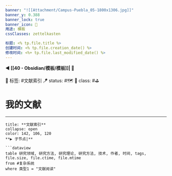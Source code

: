 ```yaml
---
banner: "![[Attachment/Campus-Puebla_05-1800x1306.jpg]]"
banner_y: 0.388
banner_lock: true
banner_icon: 📑
用途: 模板
cssClasses: zettelkasten

标题: <% tp.file.title %>
创建时间: <% tp.file.creation_date() %>
修改时间: <%+ tp.file.last_modified_date() %>
---
```


**◀️ [[40 - Obsidian/模板/模板]]| 📎** 

🧩 标签: #文献索引
🪁 status: #🗺️ 
🎏 class: #⛳ 

# 我的文献

---

```ad-note
title: **文献索引**
collapse: open
color: 142, 106, 120
**▶️ 子节点|**

```dataview
table 研究领域, 研究方法, 研究理论, 研究方法, 技术, 作者, 时间, tags, file.size, file.ctime, file.mtime
from #复杂系统
where 类型1 = "文献阅读" 
```




